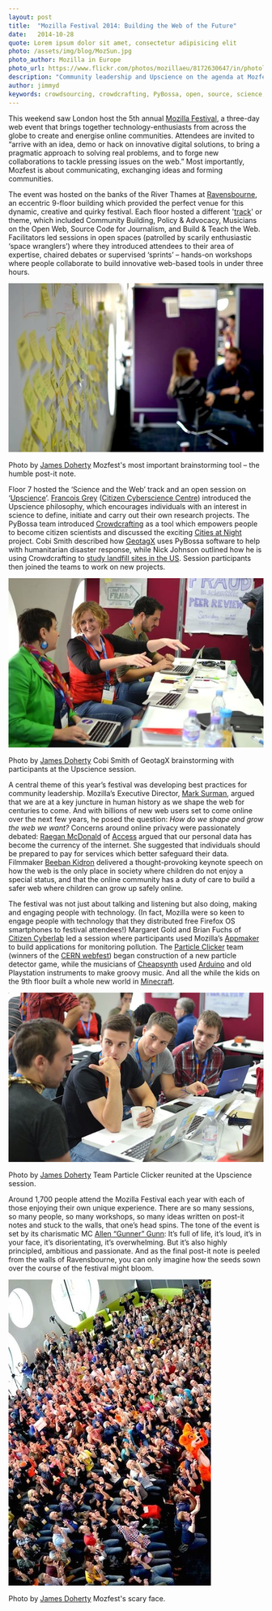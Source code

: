 ```yaml
---
layout: post
title:  "Mozilla Festival 2014: Building the Web of the Future"
date:   2014-10-28 
quote: Lorem ipsum dolor sit amet, consectetur adipisicing elit
photo: /assets/img/blog/MozSun.jpg
photo_author: Mozilla in Europe
photo_url: https://www.flickr.com/photos/mozillaeu/8172630647/in/photolist-dsbSmX-dsqiE7-dsqjjm-dsoZjx-drZ8dK-dssPzX-dsqitw-dsw25A-dsbYCj-dssY2c-dscbiN-dsqbf6-dsbv76-dsc3wK-dsqhsN-dsq8pT-dsbwtX-dsp8u5-dsqjAs-dsqaHP-dsvMR6-dsoX6g-dsqgfm-ds8Bgp-dsc1bL-ds88cr-dsvPYn-dsvZ7W-dsbRgi-dsq9uR-dsw1jE-dsvPRk-dssRKc-dsbQPT-dsqgnm-dsvNne-dsbrSi-dsp1Ve-dsbQDa-dsq6ZD-dsp7cS-dsqkuQ-dsbSa6-dsqa9Z-dsbsH4-ds8reE-drZg8Y-dst14d-dsqk59-ds8rVq
description: "Community leadership and Upscience on the agenda at Mozfest 2014"
author: jimmyd
keywords: crowdsourcing, crowdcrafting, PyBossa, open, source, science, citizen, opensource, Mozilla, Mozfest, London, Webmaker, trash, upscience, landfill, humanitarian, UN, Mark Surman, Allen Gunn, Beeban Kidron, Raegon McDonald, access, privacy, community 
---
```


This weekend saw London host the 5th annual [Mozilla Festival](http://2014.mozillafestival.org/), a three-day web event that brings together technology-enthusiasts from across the globe to create and energise online communities. Attendees are invited to “arrive with an idea, demo or hack on innovative digital solutions, to bring a pragmatic approach to solving real problems, and to forge new collaborations to tackle pressing issues on the web.” Most importantly, Mozfest is about communicating, exchanging ideas and forming communities.

The event was hosted on the banks of the River Thames at [Ravensbourne](http://www.ravensbourne.ac.uk/), an eccentric 9-floor building which provided the perfect venue for this dynamic, creative and quirky festival. Each floor hosted a different '[track](http://2014.mozillafestival.org/tracks/)' or theme, which included Community Building, Policy & Advocacy, Musicians on the Open Web, Source Code for Journalism, and Build & Teach the Web. Facilitators led sessions in open spaces (patrolled by scarily enthusiastic ‘space wranglers’) where they introduced attendees to their area of expertise, chaired debates or supervised ‘sprints’ – hands-on workshops where people collaborate to build innovative web-based tools in under three hours.

![alttext](/assets/img/blog/Postit.jpg "Courtesy of James Doherty")
<p class="post-caption">Photo by <a href="http://www.quantumdiaries.org/author/james-doherty/">James Doherty</a> Mozfest's most important brainstorming tool – the humble post-it note.</p>

Floor 7 hosted the ‘Science and the Web’ track and an open session on ‘[Upscience](http://www.billionbrainblog.com/)’. [Francois Grey](http://www.billionbrainblog.com/) ([Citizen Cyberscience Centre](http://www.citizencyberscience.net/)) introduced the Upscience philosophy, which encourages individuals with an interest in science to define, initiate and carry out their own research projects. The PyBossa team introduced [Crowdcrafting](http://crowdcrafting.org/) as a tool which empowers people to become citizen scientists and discussed the exciting [Cities at Night](http://pybossa.com/blog/2014/07/23/Cities_at_Night/) project. Cobi Smith described how [GeotagX](http://www.geotagx.org/) uses PyBossa software to help with humanitarian disaster response, while Nick Johnson outlined how he is using Crowdcrafting to [study landfill sites in the US](http://crowdcrafting.org/app/landfill/). Session participants then joined the teams to work on new projects.

![alttext](/assets/img/blog/MozCob.jpg "Courtesy of James Doherty")
<p class="post-caption">Photo by <a href="http://www.quantumdiaries.org/author/james-doherty/">James Doherty</a> Cobi Smith of GeotagX brainstorming with participants at the Upscience session.</p>

A central theme of this year’s festival was developing best practices for community leadership. Mozilla’s Executive Director, [Mark Surman](https://blog.mozilla.org/press/bios/mark-surman/), argued that we are at a key juncture in human history as we shape the web for centuries to come. And with billions of new web users set to come online over the next few years, he posed the question: *How do we shape and grow the web we want?* Concerns around online privacy were passionately debated: [Raegan McDonald](https://www.accessnow.org/blog/author/13/Raegan%20MacDonald) of [Access](https://www.accessnow.org/) argued that our personal data has become the currency of the internet. She suggested that individuals should be prepared to pay for services which better safeguard their data. Filmmaker [Beeban Kidron](http://en.wikipedia.org/wiki/Beeban_Kidron) delivered a thought-provoking keynote speech on how the web is the only place in society where children do not enjoy a special status, and that the online community has a duty of care to build a safer web where children can grow up safely online.

The festival was not just about talking and listening but also doing, making and engaging people with technology. (In fact, Mozilla were so keen to engage people with technology that they distributed free Firefox OS smartphones to festival attendees!) Margaret Gold and Brian Fuchs of [Citizen Cyberlab](http://citizencyberlab.eu/) led a session where participants used Mozilla’s [Appmaker](https://apps.webmaker.org/designer) to build applications for monitoring pollution. The [Particle Clicker](http://particle-clicker.web.cern.ch/particle-clicker/) team (winners of the [CERN webfest](https://webfest.web.cern.ch/)) began construction of a new particle detector game, while the musicians of [Cheapsynth](http://www.fakebitpolytechnic.com/cheapsynth-concept-safety-info/) used [Arduino](http://www.arduino.cc/) and old Playstation instruments to make groovy music. And all the while the kids on the 9th floor built a whole new world in [Minecraft](https://minecraft.net/).

![alttext](/assets/img/blog/MozClick.jpg "Courtesy of James Doherty")
<p class="post-caption">Photo by <a href="http://www.quantumdiaries.org/author/james-doherty/">James Doherty</a> Team Particle Clicker reunited at the Upscience session.</p>

Around 1,700 people attend the Mozilla Festival each year with each of those enjoying their own unique experience. There are so many sessions, so many people, so many workshops, so many ideas written on post-it notes and stuck to the walls, that one’s head spins. The tone of the event is set by its charismatic MC [Allen “Gunner” Gunn](https://aspirationtech.org/about/people/gunner): It’s full of life, it’s loud, it’s in your face, it’s disorientating, it’s overwhelming. But it’s also highly principled, ambitious and passionate. And as the final post-it note is peeled from the walls of Ravensbourne, you can only imagine how the seeds sown over the course of the festival might bloom.

![alttext](/assets/img/blog/Mozcrowd.jpg "Courtesy of James Doherty")
<p class="post-caption">Photo by <a href="http://www.quantumdiaries.org/author/james-doherty/">James Doherty</a> Mozfest's scary face.</p>
